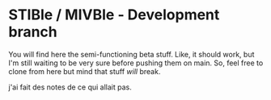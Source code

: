 # STIBle / MIVBle - Development branch

You will find here the semi-functioning beta stuff. Like, it should work, but
I'm still waiting to be very sure before pushing them on main. So, feel free to
clone from here but mind that stuff *will* break.

j'ai fait des notes de ce qui allait pas.
